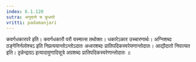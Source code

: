 ```yaml
---
index: 6.1.120
sutra: अनुदात्ते च कुधपरे
vritti: padamanjari
---
```


 कवर्गधकारपरे इति। कवर्गधकारौ परौ यस्मात्स तथोक्तः। धकारेऽकार उच्चारणार्थः। अग्निशब्दः ठङ्गेनिर्नलोश्चऽ इति निप्रत्ययान्तोऽन्तोऽदातः अध्वरशब्दः प्रातिपदिकस्वरेयणान्तोदातः। आद्यौदातो निपात्यत इति। ठृन्नेन्द्राग्रऽ इत्यादावुणादिसूत्रे अग्रशब्दः प्रातिपदिकस्वरेणान्तोदातः ॥